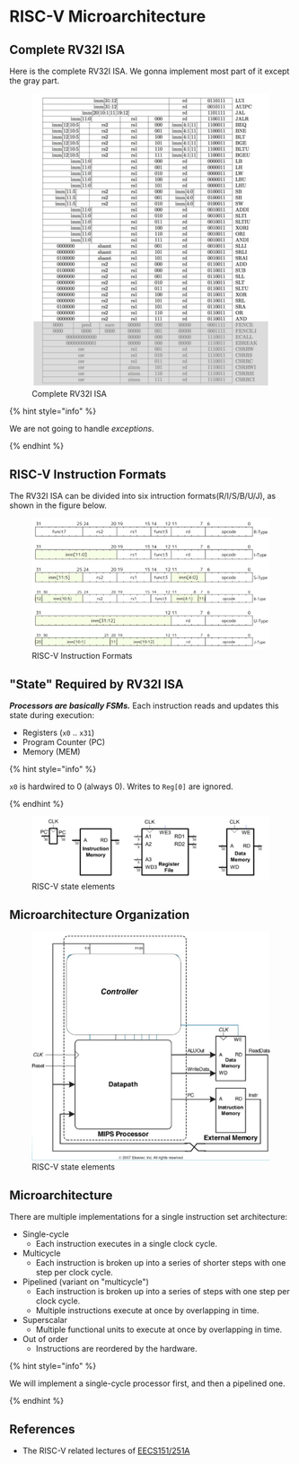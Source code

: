 # RISC-V Microarchitecture

## Complete RV32I ISA

Here is the complete RV32I ISA. We gonna implement most part of it except the gray part.

<figure><img src="../.gitbook/assets/complete-rv32i-isa.png" alt=""><figcaption>Complete RV32I ISA</figcaption></figure>

{% hint style="info" %}

We are not going to handle *exceptions*.

{% endhint %}

## RISC-V Instruction Formats

The RV32I ISA can be divided into six intruction formats(R/I/S/B/U/J), as shown in the figure below.

<figure><img src="../.gitbook/assets/riscv-instruction-formats.png" alt=""><figcaption>RISC-V Instruction Formats</figcaption></figure>

## "State" Required by RV32I ISA

***Processors are basically FSMs.*** Each instruction reads and updates this state during execution:

* Registers (`x0` .. `x31`)
* Program Counter (PC)
* Memory (MEM)

{% hint style="info" %}

`x0` is hardwired to 0 (always 0). Writes to `Reg[0]` are ignored.

{% endhint %}

<figure><img src="../.gitbook/assets/state-elements-of-riscv-processor.png" alt=""><figcaption>RISC-V state elements</figcaption></figure>

## Microarchitecture Organization

<figure><img src="../.gitbook/assets/microarchitecture-organization.png" alt=""><figcaption>RISC-V state elements</figcaption></figure>

## Microarchitecture

There are multiple implementations for a single instruction set architecture:

* Single-cycle
  * Each instruction executes in a single clock cycle.
* Multicycle
  * Each instruction is broken up into a series of shorter steps with one step per clock cycle.
* Pipelined (variant on "multicycle")
  * Each instruction is broken up into a series of steps with one step per clock cycle.
  * Multiple instructions execute at once by overlapping in time.
* Superscalar
  * Multiple functional units to execute at once by overlapping in time.
* Out of order
  * Instructions are reordered by the hardware.

{% hint style="info" %}

We will implement a single-cycle processor first, and then a pipelined one.

{% endhint %}

## References

* The RISC-V related lectures of [EECS151/251A](https://www.eecs151.org)
